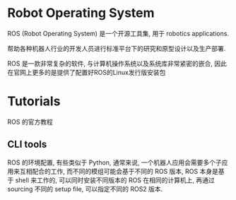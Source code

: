 # Robot Operating System

ROS (Robot Operating System) 是一个开源工具集, 用于 robotics applications.  

帮助各种机器人行业的开发人员进行标准平台下的研究和原型设计以及生产部署.  

ROS 是一款非常复杂的软件, 与计算机操作系统以及系统库非常紧密的嵌合, 因此在官网上更多的是提供了配置好ROS的Linux发行版安装包  

# Tutorials

ROS 的官方教程

## CLI tools

ROS 的环境配置, 有些类似于 Python, 通常来说, 一个机器人应用会需要多个子应用来互相配合的工作, 而不同的模组可能会基于不同的 ROS 版本, ROS 本身是基于 shell 来工作的, 可以同时安装不同版本的 ROS 在相同的计算机上, 再通过 sourcing 不同的 setup file, 可以指定不同的 ROS2 版本.

